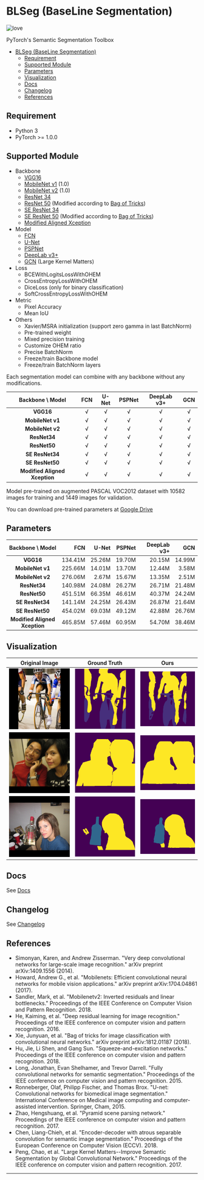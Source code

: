 # BLSeg (BaseLine Segmentation)

![love](https://img.shields.io/badge/💖-build%20with%20love-blue.svg?style=for-the-badge)

PyTorch's Semantic Segmentation Toolbox

- [BLSeg (BaseLine Segmentation)](#blseg-baseline-segmentation)
  - [Requirement](#requirement)
  - [Supported Module](#supported-module)
  - [Parameters](#parameters)
  - [Visualization](#visualization)
  - [Docs](#docs)
  - [Changelog](#changelog)
  - [References](#references)

## Requirement

- Python 3
- PyTorch >= 1.0.0

## Supported Module

- Backbone
  - [VGG16]
  - [MobileNet v1] (1.0)
  - [MobileNet v2] (1.0)
  - [ResNet 34]
  - [ResNet 50] (Modified according to [Bag of Tricks])
  - [SE ResNet 34]
  - [SE ResNet 50] (Modified according to [Bag of Tricks])
  - [Modified Aligned Xception]
- Model
  - [FCN]
  - [U-Net]
  - [PSPNet]
  - [DeepLab v3+]
  - [GCN] (Large Kernel Matters)
- Loss
  - BCEWithLogitsLossWithOHEM
  - CrossEntropyLossWithOHEM
  - DiceLoss (only for binary classification)
  - SoftCrossEntropyLossWithOHEM
- Metric
  - Pixel Accuracy
  - Mean IoU
- Others
  - Xavier/MSRA initialization (support zero gamma in last BatchNorm)
  - Pre-trained weight
  - Mixed precision training
  - Customize OHEM ratio
  - Precise BatchNorm
  - Freeze/train Backbone model
  - Freeze/train BatchNorm layers
  
Each segmentation model can combine with any backbone without any modifications.

|       Backbone \ Model        | **FCN** | **U-Net** | **PSPNet** | **DeepLab v3+** | **GCN** |
| :---------------------------: | :-----: | :-------: | :--------: | :-------------: | :-----: |
|           **VGG16**           | &radic; |  &radic;  |  &radic;   |     &radic;     | &radic; |
|       **MobileNet v1**        | &radic; |  &radic;  |  &radic;   |     &radic;     | &radic; |
|       **MobileNet v2**        | &radic; |  &radic;  |  &radic;   |     &radic;     | &radic; |
|         **ResNet34**          | &radic; |  &radic;  |  &radic;   |     &radic;     | &radic; |
|         **ResNet50**          | &radic; |  &radic;  |  &radic;   |     &radic;     | &radic; |
|        **SE ResNet34**        | &radic; |  &radic;  |  &radic;   |     &radic;     | &radic; |
|        **SE ResNet50**        | &radic; |  &radic;  |  &radic;   |     &radic;     | &radic; |
| **Modified Aligned Xception** | &radic; |  &radic;  |  &radic;   |     &radic;     | &radic; |

Model pre-trained on augmented PASCAL VOC2012 dataset with 10582 images for training and 1449 images for validation.

You can download pre-trained parameters at [Google Drive]

## Parameters

|       Backbone \ Model        | **FCN** | **U-Net** | **PSPNet** | **DeepLab v3+** | **GCN** |
| :---------------------------: | ------: | --------: | ---------: | --------------: | ------: |
|           **VGG16**           | 134.41M |    25.26M |     19.70M |          20.15M |  14.99M |
|       **MobileNet v1**        | 225.66M |    14.01M |     13.70M |          12.44M |   3.58M |
|       **MobileNet v2**        | 276.06M |     2.67M |     15.67M |          13.35M |   2.51M |
|         **ResNet34**          | 140.98M |    24.08M |     26.27M |          26.71M |  21.48M |
|         **ResNet50**          | 451.51M |    66.35M |     46.61M |          40.37M |  24.24M |
|        **SE ResNet34**        | 141.14M |    24.25M |     26.43M |          26.87M |  21.64M |
|        **SE ResNet50**        | 454.02M |    69.03M |     49.12M |          42.88M |  26.76M |
| **Modified Aligned Xception** | 465.85M |    57.46M |     60.95M |          54.70M |  38.46M |

## Visualization

|       Original Image        |       Ground Truth        |                Ours                 |
| :-------------------------: | :-----------------------: | :---------------------------------: |
| ![4_image](img/4_image.png) | ![4_mask](img/4_mask.png) | ![4_pred_mask](img/4_pred_mask.png) |
| ![7_image](img/7_image.png) | ![7_mask](img/7_mask.png) | ![7_pred_mask](img/7_pred_mask.png) |
| ![9_image](img/9_image.png) | ![9_mask](img/9_mask.png) | ![9_pred_mask](img/9_pred_mask.png) |

## Docs

See [Docs]

## Changelog

See [Changelog]

## References

- Simonyan, Karen, and Andrew Zisserman. "Very deep convolutional networks for large-scale image recognition." arXiv preprint arXiv:1409.1556 (2014).
- Howard, Andrew G., et al. "Mobilenets: Efficient convolutional neural networks for mobile vision applications." arXiv preprint arXiv:1704.04861 (2017).
- Sandler, Mark, et al. "Mobilenetv2: Inverted residuals and linear bottlenecks." Proceedings of the IEEE Conference on Computer Vision and Pattern Recognition. 2018.
- He, Kaiming, et al. "Deep residual learning for image recognition." Proceedings of the IEEE conference on computer vision and pattern recognition. 2016.
- Xie, Junyuan, et al. "Bag of tricks for image classification with convolutional neural networks." arXiv preprint arXiv:1812.01187 (2018).
- Hu, Jie, Li Shen, and Gang Sun. "Squeeze-and-excitation networks." Proceedings of the IEEE conference on computer vision and pattern recognition. 2018.
- Long, Jonathan, Evan Shelhamer, and Trevor Darrell. "Fully convolutional networks for semantic segmentation." Proceedings of the IEEE conference on computer vision and pattern recognition. 2015.
- Ronneberger, Olaf, Philipp Fischer, and Thomas Brox. "U-net: Convolutional networks for biomedical image segmentation." International Conference on Medical image computing and computer-assisted intervention. Springer, Cham, 2015.
- Zhao, Hengshuang, et al. "Pyramid scene parsing network." Proceedings of the IEEE conference on computer vision and pattern recognition. 2017.
- Chen, Liang-Chieh, et al. "Encoder-decoder with atrous separable convolution for semantic image segmentation." Proceedings of the European Conference on Computer Vision (ECCV). 2018.
- Peng, Chao, et al. "Large Kernel Matters--Improve Semantic Segmentation by Global Convolutional Network." Proceedings of the IEEE conference on computer vision and pattern recognition. 2017.

---

[VGG16]:https://arxiv.org/abs/1409.1556
[MobileNet v1]:https://arxiv.org/abs/1704.04861
[MobileNet v2]:https://arxiv.org/abs/1801.04381
[ResNet 34]:https://arxiv.org/abs/1512.03385
[ResNet 50]:https://arxiv.org/abs/1512.03385
[SE ResNet 34]:https://arxiv.org/abs/1709.01507
[SE ResNet 50]:https://arxiv.org/abs/1709.01507
[Modified Aligned Xception]:https://arxiv.org/abs/1802.02611
[Bag of Tricks]:https://arxiv.org/abs/1812.01187

[FCN]:https://arxiv.org/abs/1411.4038
[U-Net]:https://arxiv.org/abs/1505.04597
[PSPNet]:https://arxiv.org/abs/1612.01105
[DeepLab v3+]:https://arxiv.org/abs/1802.02611
[GCN]:https://arxiv.org/abs/1703.02719

[Google Drive]:https://drive.google.com/drive/folders/1i1vhf-JQ_K-5SzS7OJQ9ns3wHCEwoSuD?usp=sharing
[Docs]:Docs.md
[Changelog]:Changelog.md
